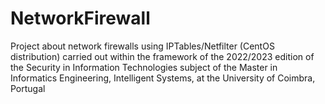 # NetworkFirewall
Project about network firewalls using IPTables/Netfilter (CentOS distribution) carried out within the framework of the 2022/2023 edition of the Security in Information Technologies subject of the Master in Informatics Engineering, Intelligent Systems, at the University of Coimbra, Portugal
